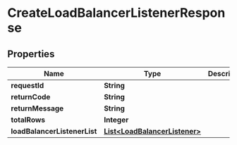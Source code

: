 
# CreateLoadBalancerListenerResponse

## Properties
Name | Type | Description | Notes
------------ | ------------- | ------------- | -------------
**requestId** | **String** |  |  [optional]
**returnCode** | **String** |  |  [optional]
**returnMessage** | **String** |  |  [optional]
**totalRows** | **Integer** |  |  [optional]
**loadBalancerListenerList** | [**List&lt;LoadBalancerListener&gt;**](LoadBalancerListener.md) |  |  [optional]




